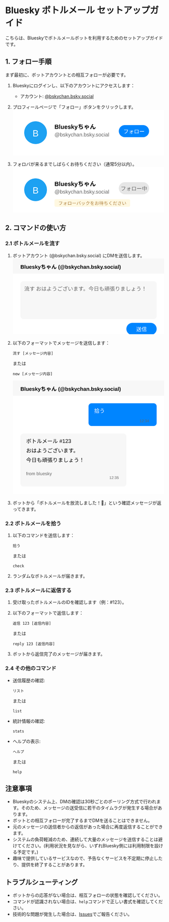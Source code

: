 # Bluesky ボトルメール セットアップガイド

こちらは、Blueskyでボトルメールボットを利用するためのセットアップガイドです。

## 1. フォロー手順

まず最初に、ボットアカウントとの相互フォローが必要です。

1. Blueskyにログインし、以下のアカウントにアクセスします：
   - アカウント: [@bskychan.bsky.social](https://bsky.app/profile/bskychan.bsky.social)

2. プロフィールページで「フォロー」ボタンをクリックします。
   ![フォローボタン](./images/follow-button.svg)

3. フォロバが来るまでしばらくお待ちください（通常5分以内）。
   ![フォロバ待ち](./images/follow-back.svg)

## 2. コマンドの使い方

### 2.1 ボトルメールを流す

1. ボットアカウント (@bskychan.bsky.social) にDMを送信します。
   ![DMを開く](./images/dm-send.svg)

2. 以下のフォーマットでメッセージを送信します：
   ```
   流す [メッセージ内容]
   ```
   または
   ```
   new [メッセージ内容]
   ```
   ![メッセージを流す](./images/command-example.svg)

3. ボットから「ボトルメールを放流しました！🌊」という確認メッセージが返ってきます。

### 2.2 ボトルメールを拾う

1. 以下のコマンドを送信します：
   ```
   拾う
   ```
   または
   ```
   check
   ```

2. ランダムなボトルメールが届きます。

### 2.3 ボトルメールに返信する

1. 受け取ったボトルメールのIDを確認します（例：#123）。

2. 以下のフォーマットで返信します：
   ```
   返信 123 [返信内容]
   ```
   または
   ```
   reply 123 [返信内容]
   ```

3. ボットから返信完了のメッセージが届きます。

### 2.4 その他のコマンド

- 送信履歴の確認:
  ```
  リスト
  ```
  または
  ```
  list
  ```

- 統計情報の確認:
  ```
  stats
  ```

- ヘルプの表示:
  ```
  ヘルプ
  ```
  または
  ```
  help
  ```

## 注意事項

- Blueskyのシステム上、DMの確認は30秒ごとのポーリング方式で行われます。そのため、メッセージの送受信に若干のタイムラグが発生する場合があります。
- ボットとの相互フォローが完了するまでDMを送ることはできません。
- 元のメッセージの送信者からの返信があった場合に再度返信することができます。
- システムの負荷軽減のため、連続して大量のメッセージを送信することは避けてください。(利用状況を見ながら、いずれBluesky側には利用制限を設ける予定です。)
- 趣味で提供しているサービスなので、予告なくサービスを不定期に停止したり、提供を終了することがあります。

## トラブルシューティング

- ボットからの応答がない場合は、相互フォローの状態を確認してください。
- コマンドが認識されない場合は、`help`コマンドで正しい書式を確認してください。
- 技術的な問題が発生した場合は、[Issues](https://github.com/kojira/BottleMessenger/issues)でご報告ください。